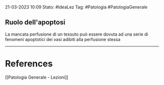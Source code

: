 21-03-2023 10:09
Stato: #IdeaLez
Tag:  #Patologia  #PatologiaGenerale

## Ruolo dell'apoptosi
La mancata perfusione di un tessuto può essere dovuta ad una serie di fenomeni apoptotici dei vasi adibiti alla perfusione stessa


---
# References 

[[Patologia Generale - Lezioni]]